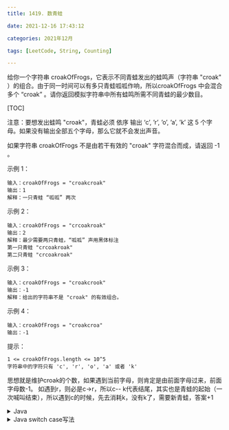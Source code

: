 ```yaml
---
title: 1419. 数青蛙

date: 2021-12-16 17:43:12  

categories: 2021年12月

tags: [LeetCode, String, Counting]

---
```


给你一个字符串 croakOfFrogs，它表示不同青蛙发出的蛙鸣声（字符串 "croak" ）的组合。由于同一时间可以有多只青蛙呱呱作响，所以croakOfFrogs 中会混合多个 “croak” 。请你返回模拟字符串中所有蛙鸣所需不同青蛙的最少数目。

<!-- more -->

[TOC]



注意：要想发出蛙鸣 "croak"，青蛙必须 依序 输出 ‘c’, ’r’, ’o’, ’a’, ’k’ 这 5 个字母。如果没有输出全部五个字母，那么它就不会发出声音。

如果字符串 croakOfFrogs 不是由若干有效的 "croak" 字符混合而成，请返回 -1 。



示例 1：

    输入：croakOfFrogs = "croakcroak"
    输出：1 
    解释：一只青蛙 “呱呱” 两次
示例 2：

    输入：croakOfFrogs = "crcoakroak"
    输出：2 
    解释：最少需要两只青蛙，“呱呱” 声用黑体标注
    第一只青蛙 "crcoakroak"
    第二只青蛙 "crcoakroak"
示例 3：

    输入：croakOfFrogs = "croakcrook"
    输出：-1
    解释：给出的字符串不是 "croak" 的有效组合。
示例 4：
    
    输入：croakOfFrogs = "croakcroa"
    输出：-1


提示：

    1 <= croakOfFrogs.length <= 10^5
    字符串中的字符只有 'c', 'r', 'o', 'a' 或者 'k'

思想就是维护croak的个数，如果遇到当前字母，则肯定是由前面字母过来，前面字母数-1。
如遇到r，则必是c->r，所以c--
k代表结尾，其实也是青蛙的起始（一次喊叫结束），所以遇到c的时候，先去消耗k，没有k了，需要新青蛙，答案+1

<details>
    <summary>Java</summary>
    
```
public int minNumberOfFrogs(String croakOfFrogs) {
        int c,r,o,a,k;
        c = 0; r = 0; o = 0; a = 0;k = 0;
        char []chars = croakOfFrogs.toCharArray();
        int res = 0;
        for(int i = 0;i < chars.length;i++){
            if(chars[i] == 'c'){
                if(k > 0){k--;}else{res++;}
                c++;
            }else if(chars[i] == 'r'){
                c--;r++;
            }else if(chars[i] == 'o'){
                r--;o++;
            }else if(chars[i] == 'a'){
                o--;a++;
            }else if(chars[i] == 'k'){
                a--;k++;
            }
            if(c < 0 || r < 0 || o < 0 || a < 0){
                break;
            }
        }
        if(c != 0 || r != 0 || o != 0 || a != 0){
            return -1;
        }
        return res;
    }
```
</details>

<details>
    <summary>Java switch case写法</summary>
    
```
class Solution {
    public int minNumberOfFrogs(String croakOfFrogs) {
        int c = 0;
        int r = 0;
        int o = 0;
        int a = 0;
        int k = 0;
        int res = 0;
        char[] chars = croakOfFrogs.toCharArray();
        for (char character : chars) {
            switch (character) {
                case 'c':
                    if (k > 0) {
                        k--;
                    } else {
                        res++;
                    }
                    c++;
                    break;
                case 'r':
                    c--;
                    r++;
                    break;
                case 'o':
                    r--;
                    o++;
                    break;
                case 'a':
                    o--;
                    a++;
                    break;
                case 'k':
                    a--;
                    k++;
                    break;
            }
            if (c < 0 || r < 0 || o < 0 || a < 0 || k<0) {
                break;
            }
        }
        if (c != 0 || r != 0 || o != 0 || a != 0) {
            res = -1;
        }
        return res;
    }
}
```
</details>
